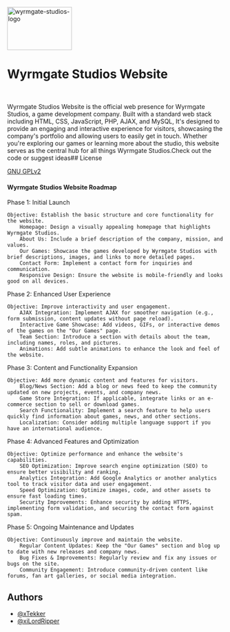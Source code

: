 <a href="https://ibb.co/8t9t14t"><img src="https://i.ibb.co/xd6dx8d/wyrmgate-studios-logo.jpg" alt="wyrmgate-studios-logo" width="150" height="100"></a>

<h1>Wyrmgate Studios Website</h1><br>

Wyrmgate Studios Website is the official web presence for Wyrmgate Studios, a game development company. Built with a standard web stack including HTML, CSS, JavaScript, PHP, AJAX, and MySQL,  It's designed to provide an engaging and interactive experience for visitors, showcasing the company's portfolio and allowing users to easily get in touch. Whether you're exploring our games or learning more about the studio, this website serves as the central hub for all things Wyrmgate Studios.Check out the code or suggest ideas## License

[GNU GPLv2](https://choosealicense.com/licenses/gpl-2.0/)<br>

<h4>Wyrmgate Studios Website Roadmap</h4>

Phase 1: Initial Launch

    Objective: Establish the basic structure and core functionality for the website.
        Homepage: Design a visually appealing homepage that highlights Wyrmgate Studios.
        About Us: Include a brief description of the company, mission, and values.
        Our Games: Showcase the games developed by Wyrmgate Studios with brief descriptions, images, and links to more detailed pages.
        Contact Form: Implement a contact form for inquiries and communication.
        Responsive Design: Ensure the website is mobile-friendly and looks good on all devices.

Phase 2: Enhanced User Experience

    Objective: Improve interactivity and user engagement.
        AJAX Integration: Implement AJAX for smoother navigation (e.g., form submission, content updates without page reload).
        Interactive Game Showcase: Add videos, GIFs, or interactive demos of the games on the "Our Games" page.
        Team Section: Introduce a section with details about the team, including names, roles, and pictures.
        Animations: Add subtle animations to enhance the look and feel of the website.

Phase 3: Content and Functionality Expansion

    Objective: Add more dynamic content and features for visitors.
        Blog/News Section: Add a blog or news feed to keep the community updated on new projects, events, and company news.
        Game Store Integration: If applicable, integrate links or an e-commerce section to sell or download games.
        Search Functionality: Implement a search feature to help users quickly find information about games, news, and other sections.
        Localization: Consider adding multiple language support if you have an international audience.

Phase 4: Advanced Features and Optimization

    Objective: Optimize performance and enhance the website's capabilities.
        SEO Optimization: Improve search engine optimization (SEO) to ensure better visibility and ranking.
        Analytics Integration: Add Google Analytics or another analytics tool to track visitor data and user engagement.
        Speed Optimization: Optimize images, code, and other assets to ensure fast loading times.
        Security Improvements: Enhance security by adding HTTPS, implementing form validation, and securing the contact form against spam.

Phase 5: Ongoing Maintenance and Updates

    Objective: Continuously improve and maintain the website.
        Regular Content Updates: Keep the "Our Games" section and blog up to date with new releases and company news.
        Bug Fixes & Improvements: Regularly review and fix any issues or bugs on the site.
        Community Engagement: Introduce community-driven content like forums, fan art galleries, or social media integration.

## Authors

- [@xTekker](https://github.com/xTekker)
- [@xiLordRipper](https://github.com/xiLordRipper)
